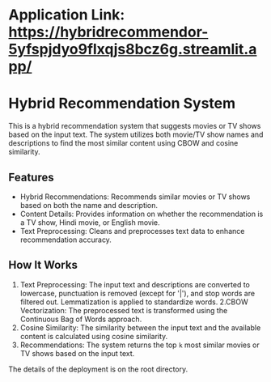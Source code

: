 
# Application Link: https://hybridrecommendor-5yfspjdyo9flxqjs8bcz6g.streamlit.app/

# Hybrid Recommendation System

This is a hybrid recommendation system that suggests movies or TV shows based on the input text. The system utilizes both movie/TV show names and descriptions to find the most similar content using CBOW and cosine similarity.

## Features

- Hybrid Recommendations: Recommends similar movies or TV shows based on both the name and description.
- Content Details: Provides information on whether the recommendation is a TV show, Hindi movie, or English movie.
- Text Preprocessing: Cleans and preprocesses text data to enhance recommendation accuracy.

## How It Works

1. Text Preprocessing: The input text and descriptions are converted to lowercase, punctuation is removed (except for '|'), and stop words are filtered out. Lemmatization is applied to standardize words.
2.CBOW Vectorization: The preprocessed text is transformed using the Continuous Bag of Words approach.
3. Cosine Similarity: The similarity between the input text and the available content is calculated using cosine similarity.
4. Recommendations: The system returns the top `k` most similar movies or TV shows based on the input text.

The details of the deployment is on the root directory.
